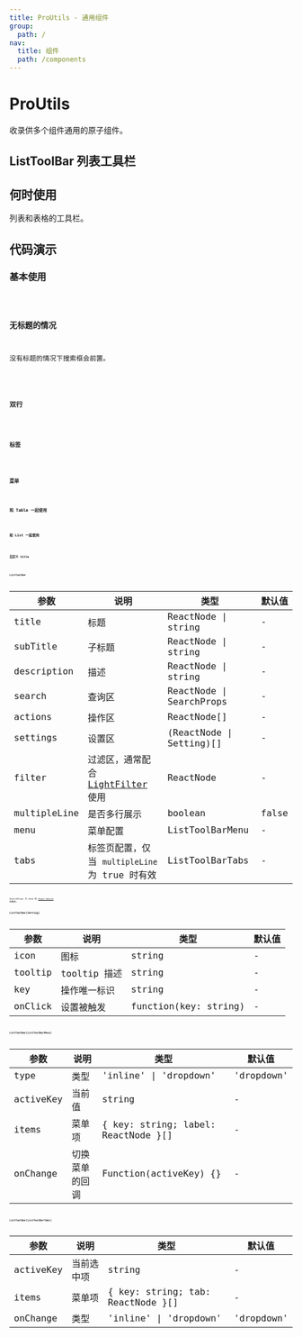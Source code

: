 ```yaml
---
title: ProUtils - 通用组件
group:
  path: /
nav:
  title: 组件
  path: /components
---
```


# ProUtils

收录供多个组件通用的原子组件。

## ListToolBar 列表工具栏

## 何时使用

列表和表格的工具栏。

## 代码演示

### 基本使用

<code src="./demos/basic.tsx" />

### 无标题的情况

没有标题的情况下搜索框会前置。

<code src="./demos/no-title.tsx" />

### 双行

<code src="./demos/multipleLine.tsx" />

### 标签

<code src="./demos/tabs.tsx" />

### 菜单

<code src="./demos/menu.tsx" />

### 和 Table 一起使用

<code src="./demos/table.tsx" />

### 和 List 一起使用

<code src="./demos/list.tsx" />

### 自定义 title

<code src="./demos/custom-title.tsx" />

### ListToolBar

| 参数 | 说明 | 类型 | 默认值 |
| --- | --- | --- | --- |
| title | 标题 | ReactNode \| string | - |
| subTitle | 子标题 | ReactNode \| string | - |
| description | 描述 | ReactNode \| string | - |
| search | 查询区 | ReactNode \| SearchProps | - |
| actions | 操作区 | ReactNode[] | - |
| settings | 设置区 | (ReactNode \| Setting)[] | - |
| filter | 过滤区，通常配合 [LightFilter](light-filter) 使用 | ReactNode | - |
| multipleLine | 是否多行展示 | boolean | false |
| menu | 菜单配置 | ListToolBarMenu | - |
| tabs | 标签页配置，仅当 `multipleLine` 为 true 时有效 | ListToolBarTabs | - |

SearchProps 为 antd 的 [Input.Search](https://ant.design/components/input-cn/#Input.Search) 的属性。

### ListToolBar[Setting]

| 参数    | 说明         | 类型                  | 默认值 |
| ------- | ------------ | --------------------- | ------ |
| icon    | 图标         | string                | -      |
| tooltip | tooltip 描述 | string                | -      |
| key     | 操作唯一标识 | string                | -      |
| onClick | 设置被触发   | function(key: string) | -      |

### ListToolBar[ListToolBarMenu]

| 参数      | 说明           | 类型                                | 默认值     |
| --------- | -------------- | ----------------------------------- | ---------- |
| type      | 类型           | 'inline' \| 'dropdown'              | 'dropdown' |
| activeKey | 当前值         | string                              | -          |
| items     | 菜单项         | { key: string; label: ReactNode }[] | -          |
| onChange  | 切换菜单的回调 | Function(activeKey) {}              | -          |

### ListToolBar[ListToolBarTabs]

| 参数      | 说明       | 类型                              | 默认值     |
| --------- | ---------- | --------------------------------- | ---------- |
| activeKey | 当前选中项 | string                            | -          |
| items     | 菜单项     | { key: string; tab: ReactNode }[] | -          |
| onChange  | 类型       | 'inline' \| 'dropdown'            | 'dropdown' |
